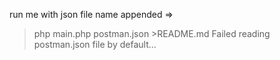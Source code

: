 run me with json file name appended => 
>php main.php postman.json >README.md
Failed reading postman.json file by default...
